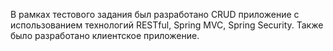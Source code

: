 ﻿В рамках тестового задания был разработано CRUD приложение с использованием технологий RESTful, Spring MVC, Spring Security.
Также было разработано клиентское приложение.